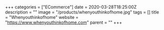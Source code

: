 +++
categories = ["ECommerce"]
date = 2020-03-28T18:25:00Z
description = ""
image = "/products/whenyouthinkofhome.jpg"
tags = []
title = "Whenyouthinkofhome"
website = "https://www.whenyouthinkofhome.com"
parent = ""
+++
